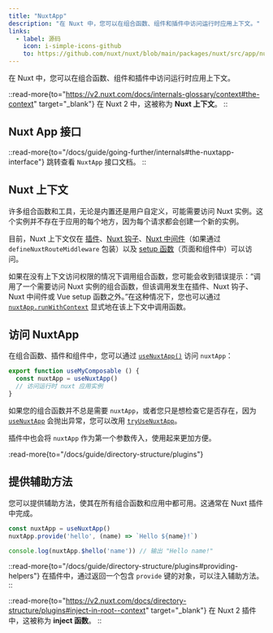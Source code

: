 ```yaml
---
title: "NuxtApp"
description: "在 Nuxt 中，您可以在组合函数、组件和插件中访问运行时应用上下文。"
links:
  - label: 源码
    icon: i-simple-icons-github
    to: https://github.com/nuxt/nuxt/blob/main/packages/nuxt/src/app/nuxt.ts
---
```


在 Nuxt 中，您可以在组合函数、组件和插件中访问运行时应用上下文。

::read-more{to="https://v2.nuxt.com/docs/internals-glossary/context#the-context" target="_blank"}
在 Nuxt 2 中，这被称为 **Nuxt 上下文**。
::

## Nuxt App 接口

::read-more{to="/docs/guide/going-further/internals#the-nuxtapp-interface"}
跳转查看 `NuxtApp` 接口文档。
::

## Nuxt 上下文

许多组合函数和工具，无论是内置还是用户自定义，可能需要访问 Nuxt 实例。这个实例并不存在于应用的每个地方，因为每个请求都会创建一个新的实例。

目前，Nuxt 上下文仅在 [插件](/docs/guide/directory-structure/plugins)、[Nuxt 钩子](/docs/guide/going-further/hooks)、[Nuxt 中间件](/docs/guide/directory-structure/middleware)（如果通过 `defineNuxtRouteMiddleware` 包装）以及 [setup 函数](https://vue.zhcndoc.com/api/composition-api-setup.html)（页面和组件中）可以访问。

如果在没有上下文访问权限的情况下调用组合函数，您可能会收到错误提示：“调用了一个需要访问 Nuxt 实例的组合函数，但该调用发生在插件、Nuxt 钩子、Nuxt 中间件或 Vue setup 函数之外。”在这种情况下，您也可以通过 [`nuxtApp.runWithContext`](/docs/api/composables/use-nuxt-app#runwithcontext) 显式地在该上下文中调用函数。

## 访问 NuxtApp

在组合函数、插件和组件中，您可以通过 [`useNuxtApp()`](/docs/api/composables/use-nuxt-app) 访问 `nuxtApp`：

```ts [composables/useMyComposable.ts]
export function useMyComposable () {
  const nuxtApp = useNuxtApp()
  // 访问运行时 nuxt 应用实例
}
```

如果您的组合函数并不总是需要 `nuxtApp`，或者您只是想检查它是否存在，因为 [`useNuxtApp`](/docs/api/composables/use-nuxt-app) 会抛出异常，您可以改用 [`tryUseNuxtApp`](/docs/api/composables/use-nuxt-app#tryusenuxtapp)。

插件中也会将 `nuxtApp` 作为第一个参数传入，使用起来更加方便。

:read-more{to="/docs/guide/directory-structure/plugins"}

## 提供辅助方法

您可以提供辅助方法，使其在所有组合函数和应用中都可用。这通常在 Nuxt 插件中完成。

```ts
const nuxtApp = useNuxtApp()
nuxtApp.provide('hello', (name) => `Hello ${name}!`)

console.log(nuxtApp.$hello('name')) // 输出 "Hello name!"
```

::read-more{to="/docs/guide/directory-structure/plugins#providing-helpers"}
在插件中，通过返回一个包含 `provide` 键的对象，可以注入辅助方法。
::

::read-more{to="https://v2.nuxt.com/docs/directory-structure/plugins#inject-in-root--context" target="_blank"}
在 Nuxt 2 插件中，这被称为 **inject 函数**。
::
